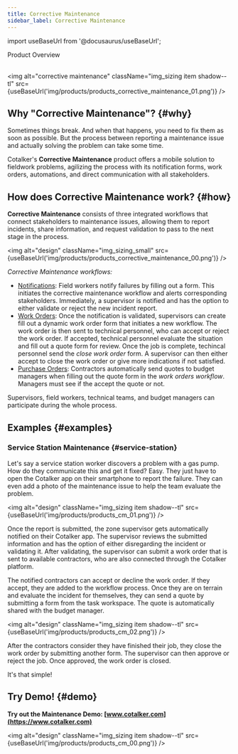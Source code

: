 ```yaml
---
title: Corrective Maintenance
sidebar_label: Corrective Maintenance
---
```


import useBaseUrl from '@docusaurus/useBaseUrl'; 

<span className="hero__title">Product Overview</span>
<br/>
<br/>

<img alt="corrective maintenance" className="img_sizing item shadow--tl" src={useBaseUrl('img/products/products_corrective_maintenance_01.png')} />
<br/>

## Why "Corrective Maintenance"? {#why}

Sometimes things break. And when that happens, you need to fix them as soon as possible. But the process between reporting a maintenance issue and actually solving the problem can take some time. 

Cotalker's **Corrective Maintenance** product offers a mobile solution to fieldwork problems, agilizing the process with its notification forms, work orders, automations, and direct communication with all stakeholders.

## How does Corrective Maintenance work? {#how}

**Corrective Maintenance** consists of three integrated workflows that connect stakeholders to maintenance issues, allowing them to report incidents, share information, and request validation to pass to the next stage in the process.

<img alt="design" className="img_sizing_small" src={useBaseUrl('img/products/products_corrective_maintenance_00.png')} />

_Corrective Maintenance workflows:_
  - [Notifications](/docs/products/workflows/notifications/overview): Field workers notify failures by filling out a form. This initiates the corrective maintenance workflow and alerts corresponding stakeholders. Immediately, a supervisor is notified and has the option to either validate or reject the new incident report.
  - [Work Orders](/docs/products/workflows/work_orders/overview): Once the notification is validated, supervisors can create fill out a dynamic work order form that initiates a new workflow. The work order is then sent to technical personnel, who can accept or reject the work order. If accepted, technical personnel evaluate the situation and fill out a quote form for review. Once the job is complete, techincal personnel send the _close work order_ form. A supervisor can then either accept to close the work order or give more indications if not satisfied.
  - [Purchase Orders](/docs/products/workflows/budget_management/overview): Contractors automatically send quotes to budget managers when filling out the quote form in the _work orders workflow_. Managers must see if the accept the quote or not.

  Supervisors, field workers, technical teams, and budget managers can participate during the whole process.

## Examples {#examples}
### Service Station Maintenance {#service-station}

Let's say a service station worker discovers a problem with a gas pump. How do they communicate this and get it fixed? Easy. They just have to open the Cotalker app on their smartphone to report the failure. They can even add a photo of the maintenance issue to help the team evaluate the problem.

<img alt="design" className="img_sizing item shadow--tl" src={useBaseUrl('img/products/products_cm_01.png')} />
<br/>

Once the report is submitted, the zone supervisor gets automatically notified on their Cotalker app. The supervisor reviews the submitted information and has the option of either disregarding the incident or validating it. After validating, the supervisor can submit a work order that is sent to available contractors, who are also connected through the Cotalker platform. 

The notified contractors can accept or decline the work order. If they accept, they are added to the workflow process. Once they are on terrain and evaluate the incident for themselves, they can send a quote by submitting a form from the task workspace. The quote is automatically shared with the budget manager.

<img alt="design" className="img_sizing item shadow--tl" src={useBaseUrl('img/products/products_cm_02.png')} />
<br/>

After the contractors consider they have finished their job, they close the work order by submitting another form. The supervisor can then approve or reject the job. Once approved, the work order is closed.

It's that simple!

## Try Demo! {#demo}

**Try out the Maintenance Demo: [www.cotalker.com](https://www.cotalker.com)**

<img alt="design" className="img_sizing item shadow--tl" src={useBaseUrl('img/products/products_cm_00.png')} />
<br/>